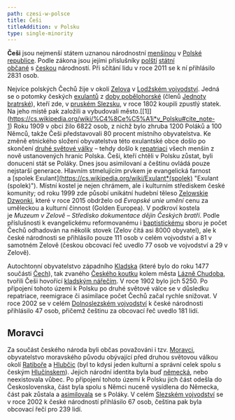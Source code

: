 ```yaml
---
path: czesi-w-polsce
title: Češi
titleAddition: v Polsku
type: single-minority
---
```

**Češi** jsou nejmenší státem uznanou národnostní [menšinou](https://cs.wikipedia.org/wiki/Men%C5%A1ina "Menšina") v [Polské republice](https://cs.wikipedia.org/wiki/Polsko "Polsko"). Podle zákona jsou jejími příslušníky [polští](https://cs.wikipedia.org/wiki/Polsko "Polsko") [státní občané](https://cs.wikipedia.org/wiki/Ob%C4%8Danstv%C3%AD "Občanství") s [českou](https://cs.wikipedia.org/wiki/%C4%8Ce%C5%A1i "Češi") národností. Při sčítání lidu v roce 2011 se k ní přihlásilo 2831 osob.

Nejvíce polských Čechů žije v okolí [Zelova](https://cs.wikipedia.org/wiki/Zel%C3%B3w "Zelów") v [Lodžském vojvodství](https://cs.wikipedia.org/wiki/Lod%C5%BEsk%C3%A9_vojvodstv%C3%AD "Lodžské vojvodství"). Jedná se o potomky českých [exulantů](https://cs.wikipedia.org/wiki/Exil "Exil") z [doby pobělohorské](https://cs.wikipedia.org/wiki/Doba_pob%C4%9Blohorsk%C3%A1 "Doba pobělohorská") (členů [Jednoty bratrské](https://cs.wikipedia.org/wiki/Jednota_bratrsk%C3%A1 "Jednota bratrská")), kteří zde, v [pruském Slezsku](https://cs.wikipedia.org/wiki/Prusk%C3%A9_Slezsko "Pruské Slezsko"), v roce 1802 koupili zpustlý statek. Na jeho místě pak založili a vybudovali město.\[[1]](https://cs.wikipedia.org/wiki/%C4%8Ce%C5%A1i*v_Polsku#cite_note-1) Roku 1909 v obci žilo 6822 osob, z nichž bylo zhruba 1200 Poláků a 100 Němců, takže Češi představovali 80 procent místního obyvatelstva. Ke změně etnického složení obyvatelstva této exulantské obce došlo po skončení [druhé světové války](https://cs.wikipedia.org/wiki/Druh%C3%A1_sv%C4%9Btov%C3%A1_v%C3%A1lka "Druhá světová válka") – tehdy došlo k [repatriaci](https://cs.wikipedia.org/wiki/Repatriace "Repatriace") všech menšin z nově ustanovených hranic Polska. Češi, kteří chtěli v Polsku zůstat, byli donuceni stát se Poláky. Dnes jsou asimilovaní a češtinu ovládá pouze nejstarší generace. Hlavním stmelujícím prvkem je evangelická farnost a \[spolek Exulant](https://cs.wikipedia.org/wiki/Exulant*(spolek) "Exulant (spolek)"). Místní kostel je nejen chrámem, ale i kulturním střediskem české komunity; od roku 1999 zde působí unikátní hudební těleso [Zelowskie Dzwonki](https://cs.wikipedia.org/wiki/Zelowskie_Dzwonki "Zelowskie Dzwonki"), které v roce 2015 obdrželo od *Evropské unie umění* cenu za uměleckou a kulturní činnost (Golden Europea). V podkroví kostela je *Muzeum v Zelově – Středisko dokumentace dějin Českých bratří*. Podle příslušnosti k evangelickému reformovanému i [baptistickému](https://cs.wikipedia.org/wiki/Baptismus "Baptismus") sboru je počet Čechů odhadován na několik stovek (Zelov čítá asi 8000 obyvatel), ale k české národnosti se přihlásilo pouze 111 osob v celém vojvodství a 81 v samotném Zelově (českou obcovací řeč uvedlo 77 osob ve vojvodství a 29 v Zelově).

Autochtonní obyvatelstvo západního [Kladska](https://cs.wikipedia.org/wiki/Kladsk%C3%A9_hrabstv%C3%AD "Kladské hrabství") (které bylo do roku 1477 součásti [Čech](https://cs.wikipedia.org/wiki/%C4%8Cechy "Čechy")), tak zvaného [Českého koutku](https://cs.wikipedia.org/wiki/%C4%8Cesk%C3%BD_koutek "Český koutek") kolem města [Lázně Chudoba](https://cs.wikipedia.org/wiki/Kudowa-Zdr%C3%B3j "Kudowa-Zdrój"), tvořili Češi hovořící [kladským nářečím](https://cs.wikipedia.org/wiki/Kladsk%C3%A9_n%C3%A1%C5%99e%C4%8D%C3%AD "Kladské nářečí"). V roce 1902 bylo jich 5250. Po připojení tohoto území k Polsku po druhé světové válce se v důsledku repatriace, reemigrace či asimilace počet Čechů začal rychle snižovat. V roce 2002 se v celém [Dolnoslezském vojvodství](https://cs.wikipedia.org/wiki/Dolnoslezsk%C3%A9_vojvodstv%C3%AD "Dolnoslezské vojvodství") k české národnosti přihlásilo 47 osob, přičemž češtinu za obcovací řeč uvedlo 181 lidí.

## Moravci

Za součást českého národa byli občas považováni i tzv. [Moravci](https://cs.wikipedia.org/wiki/Moravci "Moravci"), obyvatelstvo moravského původu obývající před druhou světovou válkou okolí [Ratiboře](https://cs.wikipedia.org/wiki/Ratibo%C5%99_(Slezsk%C3%A9_vojvodstv%C3%AD) "Ratiboř (Slezské vojvodství)") a [Hlubčic](https://cs.wikipedia.org/wiki/Hlub%C4%8Dice "Hlubčice") (byl to kdysi jeden kulturní a správní celek spolu s českým [Hlučínskem](https://cs.wikipedia.org/wiki/Hlu%C4%8D%C3%ADnsko "Hlučínsko")). Jejich národní identita byla buď [německá](https://cs.wikipedia.org/wiki/N%C4%9Bmci "Němci"), nebo neexistovala vůbec. Po připojení tohoto území k Polsku jich část odešla do Československa, část byla spolu s Němci nuceně vysídlena do Německa, část pak zůstala a [asimilovala](https://cs.wikipedia.org/wiki/Asimilace_(sociologie) "Asimilace (sociologie)") se s Poláky. V celém [Slezském vojvodství](https://cs.wikipedia.org/wiki/Slezsk%C3%A9_vojvodstv%C3%AD "Slezské vojvodství") se v roce 2002 k české národností přihlásilo 67 osob, čeština pak byla obcovací řečí pro 239 lidí.